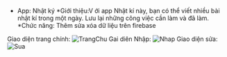* App: Nhật ký
*Giới thiệu:V ới app Nhật kí này, bạn có thể viết nhiều bài nhật kí trong một ngày. Lưu lại những công việc cần làm và đã làm.
*Chức năng: Thêm sửa xóa dữ liệu trên firebase




Giao diện trang chính:
![TrangChu](https://user-images.githubusercontent.com/49560364/66740281-f8eb7480-ee9c-11e9-8406-9576d787c91f.jpg)
Gai diên Nhập:
![Nhap](https://user-images.githubusercontent.com/49560364/66740354-29cba980-ee9d-11e9-98ba-aae5c044f589.jpg)
Giao diện sửa:
![Sua](https://user-images.githubusercontent.com/49560364/66740387-40720080-ee9d-11e9-8e47-65d59cdbec33.jpg)
